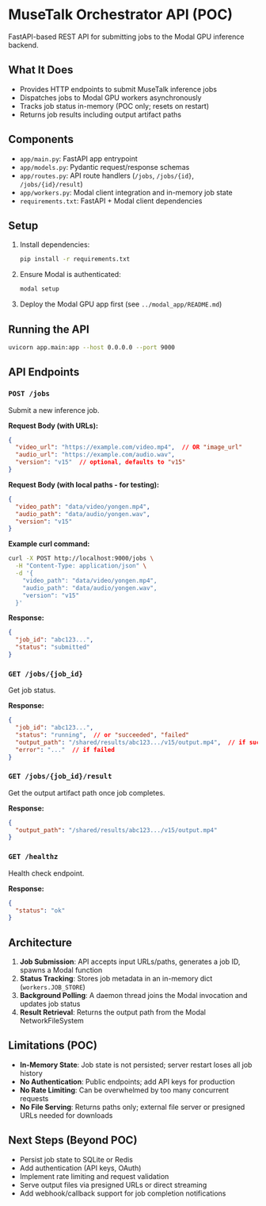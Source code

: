 # MuseTalk Orchestrator API (POC)

FastAPI-based REST API for submitting jobs to the Modal GPU inference backend.

## What It Does

- Provides HTTP endpoints to submit MuseTalk inference jobs
- Dispatches jobs to Modal GPU workers asynchronously
- Tracks job status in-memory (POC only; resets on restart)
- Returns job results including output artifact paths

## Components

- `app/main.py`: FastAPI app entrypoint
- `app/models.py`: Pydantic request/response schemas
- `app/routes.py`: API route handlers (`/jobs`, `/jobs/{id}`, `/jobs/{id}/result`)
- `app/workers.py`: Modal client integration and in-memory job state
- `requirements.txt`: FastAPI + Modal client dependencies

## Setup

1. Install dependencies:
   ```bash
   pip install -r requirements.txt
   ```

2. Ensure Modal is authenticated:
   ```bash
   modal setup
   ```

3. Deploy the Modal GPU app first (see `../modal_app/README.md`)

## Running the API

```bash
uvicorn app.main:app --host 0.0.0.0 --port 9000
```

## API Endpoints

### `POST /jobs`

Submit a new inference job.

**Request Body (with URLs):**
```json
{
  "video_url": "https://example.com/video.mp4",  // OR "image_url"
  "audio_url": "https://example.com/audio.wav",
  "version": "v15"  // optional, defaults to "v15"
}
```

**Request Body (with local paths - for testing):**
```json
{
  "video_path": "data/video/yongen.mp4",
  "audio_path": "data/audio/yongen.wav",
  "version": "v15"
}
```

**Example curl command:**
```bash
curl -X POST http://localhost:9000/jobs \
  -H "Content-Type: application/json" \
  -d '{
    "video_path": "data/video/yongen.mp4",
    "audio_path": "data/audio/yongen.wav",
    "version": "v15"
  }'
```

**Response:**
```json
{
  "job_id": "abc123...",
  "status": "submitted"
}
```

### `GET /jobs/{job_id}`

Get job status.

**Response:**
```json
{
  "job_id": "abc123...",
  "status": "running",  // or "succeeded", "failed"
  "output_path": "/shared/results/abc123.../v15/output.mp4",  // if succeeded
  "error": "..."  // if failed
}
```

### `GET /jobs/{job_id}/result`

Get the output artifact path once job completes.

**Response:**
```json
{
  "output_path": "/shared/results/abc123.../v15/output.mp4"
}
```

### `GET /healthz`

Health check endpoint.

**Response:**
```json
{
  "status": "ok"
}
```

## Architecture

1. **Job Submission**: API accepts input URLs/paths, generates a job ID, spawns a Modal function
2. **Status Tracking**: Stores job metadata in an in-memory dict (`workers.JOB_STORE`)
3. **Background Polling**: A daemon thread joins the Modal invocation and updates job status
4. **Result Retrieval**: Returns the output path from the Modal NetworkFileSystem

## Limitations (POC)

- **In-Memory State**: Job state is not persisted; server restart loses all job history
- **No Authentication**: Public endpoints; add API keys for production
- **No Rate Limiting**: Can be overwhelmed by too many concurrent requests
- **No File Serving**: Returns paths only; external file server or presigned URLs needed for downloads

## Next Steps (Beyond POC)

- Persist job state to SQLite or Redis
- Add authentication (API keys, OAuth)
- Implement rate limiting and request validation
- Serve output files via presigned URLs or direct streaming
- Add webhook/callback support for job completion notifications


